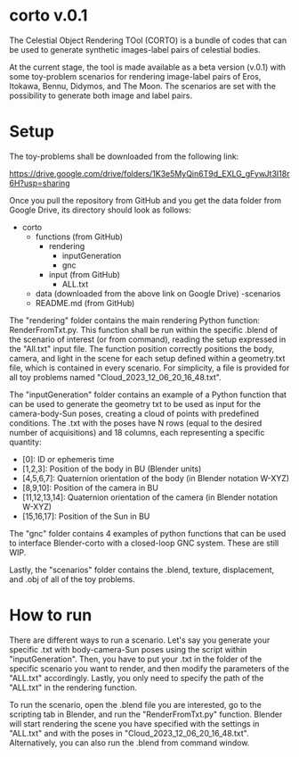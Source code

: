 # corto v.0.1
The Celestial Object Rendering TOol (CORTO) is a bundle of codes that can be used to generate synthetic images-label pairs of celestial bodies.

At the current stage, the tool is made available as a beta version (v.0.1) with some toy-problem scenarios for rendering image-label pairs of Eros, Itokawa, Bennu, Didymos, and The Moon. The scenarios are set with the possibility to generate both image and label pairs. 

# Setup
The toy-problems shall be downloaded from the following link: 

https://drive.google.com/drive/folders/1K3e5MyQin6T9d_EXLG_gFywJt3I18r6H?usp=sharing

Once you pull the repository from GitHub and you get the data folder from Google Drive, its directory should look as follows: 

- corto
	- functions (from GitHub)
  		- rendering
    		- inputGeneration
      		- gnc
        - input (from GitHub)
        	- ALL.txt	 
	- data (downloaded from the above link on Google Drive)
  		-scenarios
 	- README.md (from GitHub)	

The "rendering" folder contains the main rendering Python function: RenderFromTxt.py. This function shall be run within the specific .blend of the scenario of interest (or from command), reading the setup expressed in the "All.txt" input file. The function position correctly positions the body, camera, and light in the scene for each setup defined within a geometry.txt file, which is contained in every scenario. For simplicity, a file is provided for all toy problems named "Cloud_2023_12_06_20_16_48.txt".

The "inputGeneration" folder contains an example of a Python function that can be used to generate the geometry txt to be used as input for the camera-body-Sun poses, creating a cloud of points with predefined conditions. The .txt with the poses have N rows (equal to the desired number of acquisitions) and 18 columns, each representing a specific quantity: 

- [0]: ID or ephemeris time
- [1,2,3]: Position of the body in BU (Blender units)
- [4,5,6,7]: Quaternion orientation of the body (in Blender notation W-XYZ)
- [8,9,10]: Position of the camera in BU
- [11,12,13,14]: Quaternion orientation of the camera (in Blender notation W-XYZ)
- [15,16,17]: Position of the Sun in BU

The "gnc" folder contains 4 examples of python functions that can be used to interface Blender-corto with a closed-loop GNC system. These are still WIP.

Lastly, the "scenarios" folder contains the .blend, texture, displacement, and .obj of all of the toy problems. 

# How to run

There are different ways to run a scenario. Let's say you generate your specific .txt with body-camera-Sun poses using the script within "inputGeneration". Then, you have to put your .txt in the folder of the specific scenario you want to render, and then modify the parameters of the "ALL.txt" accordingly. Lastly, you only need to specify the path of the "ALL.txt" in the rendering function.

To run the scenario, open the .blend file you are interested, go to the scripting tab in Blender, and run the "RenderFromTxt.py" function. Blender will start rendering the scene you have specified with the settings in "ALL.txt" and with the poses in "Cloud_2023_12_06_20_16_48.txt". Alternatively, you can also run the .blend from command window. 
